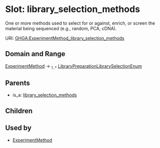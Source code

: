
# Slot: library_selection_methods


One or more methods used to select for or against, enrich, or screen the material being sequenced (e.g., random, PCA, cDNA).

URI: [GHGA:ExperimentMethod_library_selection_methods](https://w3id.org/GHGA/ExperimentMethod_library_selection_methods)


## Domain and Range

[ExperimentMethod](ExperimentMethod.md) &#8594;  <sub>1..\*</sub> [LibraryPreparationLibrarySelectionEnum](LibraryPreparationLibrarySelectionEnum.md)

## Parents

 *  is_a: [library_selection_methods](library_selection_methods.md)

## Children


## Used by

 * [ExperimentMethod](ExperimentMethod.md)

